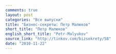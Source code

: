 ```yaml
---
comments: true
layout: post
categories: "Все выпуски"
title: "Бизнес-секреты: Петр Малюков"
short_title: "Петр Малюков"
english_short_title: "Petr-Malyukov"
source_link: "http://tinkov.com/bizsekrety/58"
date: "2010-11-22"
---
```

